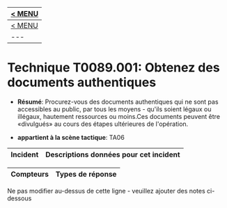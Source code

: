 |[< MENU](../README.md)|
|---|
|[< MENU](../../README.md)|
|---|
# Technique T0089.001: Obtenez des documents authentiques

* **Résumé**: Procurez-vous des documents authentiques qui ne sont pas accessibles au public, par tous les moyens - qu'ils soient légaux ou illégaux, hautement ressources ou moins.Ces documents peuvent être «divulgués» au cours des étapes ultérieures de l'opération.

* **appartient à la scène tactique**: TA06


|Incident |Descriptions données pour cet incident |
|-------- |-------------------- |



|Compteurs |Types de réponse |
|-------- |-------------- |


Ne pas modifier au-dessus de cette ligne - veuillez ajouter des notes ci-dessous
